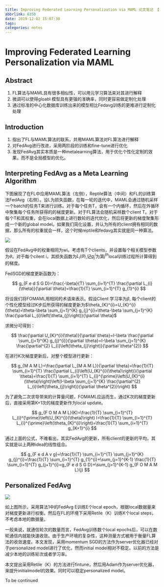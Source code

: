 ```yaml
---
title: Improving Federated Learning Personalization via MAML 论文笔记 【未完】
abbrlink: 6350
date: 2019-12-02 15:07:30
tags:
categories: notes
---
```


# Improving Federated Learning Personalization via MAML

## Abstract

1. FL算法与MAML具有很多相似性，可以用元学习算法来对其进行解释
2. 微调可以使得gloabl 模型具有更强的准确率，同时更容易做定制化处理
3. 通过标准的中心化数据库训练出来的模型相比Fedavg训练的更难进行定制化处理
<!-- more -->
## Introduction

1. 指出了FL与MAML算法的联系，并用MAML算法对FL算法进行解释
2. 对FedAvg进行改进，采用两阶段的训练和fine-tune进行优化
3. 发现FedAvg其实本质是一种metalearning算法，用于优化个性化定制的效果，而不是全局模型的优化。

## Interpreting FedAvg as a Meta Learning Algorithm

下图展现了在FL中应用MAML算法（左侧），Reptile算法（中间）和FL的训练算法FedAvg（右侧）。设L为损失函数，在每一轮的迭代中，MAML会通过随机采样一个batch的任务T来进行训练。对于每个任务T，会有一个内循环，然后在外循环中聚集每个任务所获得的的梯度更新。对于FL算法会随机采样数个client T。对于每个T和其权重，会在local数据上进行数轮的迭代优化，然后将更新的梯度聚集形成一个新的global model。如果我们简化设置，并认为所有的client拥有相同的数据，那么所有的权重就会一样，这个时候reptile和fedavg其实就是同一种算法。

![](http://cdn.ereebay.me/blog/fl-maml/fl-maml-1.png)

假设在FedAvg中的权重相同为wi。考虑有T个clients，并设置每个相关模型参数为$\theta$。对于每个cilent i，其损失函数为$L_{i}(\theta)$,记$g_{j}^{i}$为第$j^{t h}$local训练过程所计算得到的梯度。

FedSGD的梯度更新函数为：

$$
g_{F e d S G D}=\frac{-\beta}{T} \sum_{i=1}^{T} \frac{\partial L_{i}(\theta)}{\partial \theta}=\frac{1}{T} \sum_{i=1}^{T} g_{1}^{i}
$$

将设我们将FOMAML用相同的术语来表示。假设Client 学习率为$\beta$, 每个client的个性化模型经过K步后所获得的梯度更新为$\theta_{K}^{i}=U_{K}^{i}(\theta)=\theta-\beta \sum_{j=1}^{K} g_{j}^{i}=\theta-\beta \sum_{j=1}^{K} \frac{\partial L_{i}\left(\theta_{j}\right)}{\partial \theta}$

求微分可得到：

$$
\frac{\partial U_{K}^{i}(\theta)}{\partial \theta}=I-\beta \frac{\partial \sum_{j=1}^{K} g_{j}^{i}}{\partial \theta}=I-\beta \sum_{j=1}^{K} \frac{\partial^{2} L_{i}\left(\theta_{j}\right)}{\partial \theta^{2}}
$$

在进行K次梯度更新后，对整个模型进行更新：

$$
g_{M A M L}=\frac{\partial L_{M A M L}}{\partial \theta}=\frac{1}{T} \sum_{i=1}^{T} \frac{\partial L_{i}\left(U_{K}^{i}(\theta)\right)}{\partial \theta}=\frac{1}{T} \sum_{i=1}^{T} L_{i}^{\prime}\left(U_{K}^{i}(\theta)\right)\left(I-\beta \sum_{j=1}^{K} \frac{\partial^{2} L_{i}\left(\theta_{j}\right)}{\partial \theta^{2}}\right)
$$

为了避免二次求导带来的计算量问题，FOMAML应运而生，通过K次的梯度更新后，直接采用第K+1次的梯度更新作为local update。

$$
g_{F O M A M L}(K)=\frac{1}{T} \sum_{i=1}^{T} L_{i}^{\prime}\left(U_{K}^{i}(\theta)\right) I=\frac{1}{T} \sum_{i=1}^{T} L_{i}^{\prime}\left(\theta_{K}^{i}\right)=\frac{1}{T} \sum_{i=1}^{T} g_{K+1}^{i}
$$

通过上面的公式，不难看出，其实FedAvg的更新，所有client的更新的平均，其实就是以上两种idea的线性组合。

$$
g_{F e d A v g}=\frac{1}{T} \sum_{i=1}^{T} \sum_{j=1}^{K} g_{j}^{i}=\frac{1}{T} \sum_{i=1}^{T} g_{1}^{i}+\sum_{j=1}^{K-1} \frac{1}{T} \sum_{i=1}^{T} g_{j+1}^{i}=g_{F e d S G D}+\sum_{j=1}^{K-1} g_{F O M A M L}(j)
$$

## Personalized FedAvg

![](http://cdn.ereebay.me/blog/fl-maml/fl-maml-2.png)

如上图所示，采用算法1中的FedAvg E训练E个local epoch，根据local数据量来对梯度更新进行权衡。然后在FL的环境下采用Retile（K）训练K个local steps，不考虑本地的数据量。

一般来说，就通信轮次的数量而言，FedAvg训练数个local epochs后，可以在数轮通信内就能快速收敛。由于生产环境的复杂性，这种测量方式被用于衡量FL算法的收敛速度。本文发现，采用momentum SGD的方法作为server优化器已经对于personalized model进行了优化，然而initial model相对不稳定。以前的方法是减少本地的训练轮次或者学习率。

本文提出采用Retile（K）的方法进行fintune，然后用Adam作为server优化器，来提升initialmodel的效果。同时可以稳定personalized model。

To be continued